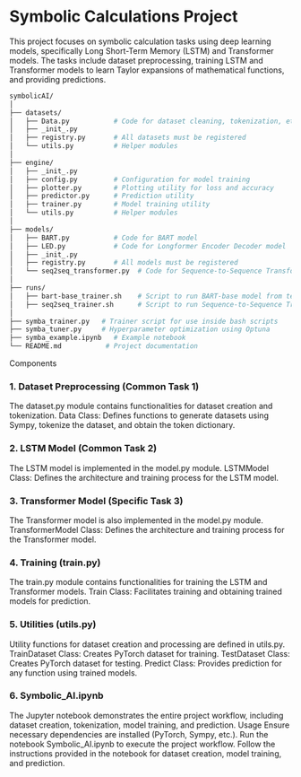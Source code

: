 # Symbolic Calculations Project

This project focuses on symbolic calculation tasks using deep learning models, specifically Long Short-Term Memory (LSTM) and Transformer models. The tasks include dataset preprocessing, training LSTM and Transformer models to learn Taylor expansions of mathematical functions, and providing predictions.

```graphql
symbolicAI/
│
├── datasets/
│   ├── Data.py           # Code for dataset cleaning, tokenization, etc.
│   ├── _init_.py
│   ├── registry.py       # All datasets must be registered
│   └── utils.py          # Helper modules
│
├── engine/
│   ├── _init_.py
│   ├── config.py         # Configuration for model training
│   ├── plotter.py        # Plotting utility for loss and accuracy
│   ├── predictor.py      # Prediction utility
│   ├── trainer.py        # Model training utility
│   └── utils.py          # Helper modules
│
├── models/
│   ├── BART.py           # Code for BART model
│   ├── LED.py            # Code for Longformer Encoder Decoder model
│   ├── _init_.py
│   ├── registry.py       # All models must be registered
│   └── seq2seq_transformer.py  # Code for Sequence-to-Sequence Transformer model
│
├── runs/
│   ├── bart-base_trainer.sh    # Script to run BART-base model from terminal
│   ├── seq2seq_trainer.sh      # Script to run Sequence-to-Sequence Transformer from terminal
│
├── symba_trainer.py   # Trainer script for use inside bash scripts
├── symba_tuner.py     # Hyperparameter optimization using Optuna
├── symba_example.ipynb   # Example notebook
└── README.md           # Project documentation
```

Components
### 1. Dataset Preprocessing (Common Task 1)
The dataset.py module contains functionalities for dataset creation and tokenization.
Data Class: Defines functions to generate datasets using Sympy, tokenize the dataset, and obtain the token dictionary.

### 2. LSTM Model (Common Task 2)
The LSTM model is implemented in the model.py module.
LSTMModel Class: Defines the architecture and training process for the LSTM model.

### 3. Transformer Model (Specific Task 3)
The Transformer model is also implemented in the model.py module.
TransformerModel Class: Defines the architecture and training process for the Transformer model.

### 4. Training (train.py)
The train.py module contains functionalities for training the LSTM and Transformer models.
Train Class: Facilitates training and obtaining trained models for prediction.

### 5. Utilities (utils.py)
Utility functions for dataset creation and processing are defined in utils.py.
TrainDataset Class: Creates PyTorch dataset for training.
TestDataset Class: Creates PyTorch dataset for testing.
Predict Class: Provides prediction for any function using trained models.

### 6. Symbolic_AI.ipynb
The Jupyter notebook demonstrates the entire project workflow, including dataset creation, tokenization, model training, and prediction.
Usage
Ensure necessary dependencies are installed (PyTorch, Sympy, etc.).
Run the notebook Symbolic_AI.ipynb to execute the project workflow.
Follow the instructions provided in the notebook for dataset creation, model training, and prediction.
